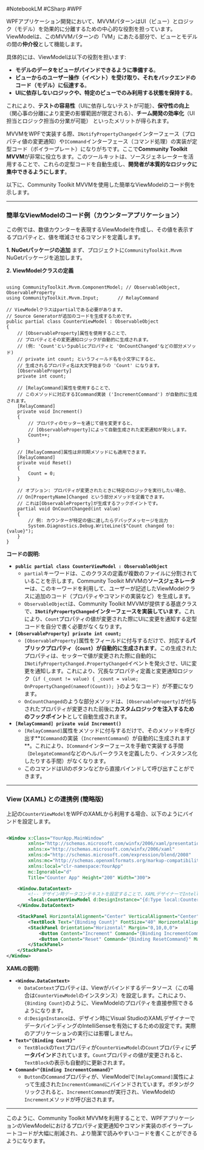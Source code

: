 #NotebookLM #CSharp #WPF 

WPFアプリケーション開発において、MVVMパターンはUI（ビュー）とロジック（モデル）を効果的に分離するための中心的な役割を担っています。ViewModelは、このMVVMパターンの「VM」にあたる部分で、ビューとモデルの間の**仲介役**として機能します。

具体的には、ViewModelは以下の役割を担います:

- **モデルのデータをビューがバインドできるように準備する**。
- **ビューからのユーザー操作（イベント）を受け取り、それをバックエンドのコード（モデル）に伝達する**。
- **UIに依存しないロジックや、特定のビューでのみ利用する状態を保持する**。

これにより、**テストの容易性**（UIに依存しないテストが可能）、**保守性の向上**（関心事の分離により変更の影響範囲が限定される）、**チーム開発の効率化**（UI担当とロジック担当の分業が可能） といったメリットが得られます。

MVVMをWPFで実装する際、`INotifyPropertyChanged`インターフェース（プロパティ値の変更通知）や`ICommand`インターフェース（コマンド処理）の実装が定型コード（ボイラープレート）になりがちです。ここで**Community Toolkit MVVM**が非常に役立ちます。このツールキットは、ソースジェネレーターを活用することで、これらの定型コードを自動生成し、**開発者が本質的なロジックに集中できるようにします**。

以下に、Community Toolkit MVVMを使用した簡単なViewModelのコード例を示します。

---

### 簡単なViewModelのコード例（カウンターアプリケーション）

この例では、数値カウンターを表現するViewModelを作成し、その値を表示するプロパティと、値を増減させるコマンドを定義します。

**1. NuGetパッケージの追加** まず、プロジェクトに`CommunityToolkit.Mvvm` NuGetパッケージを追加します。

**2. ViewModelクラスの定義**

```CSharp

using CommunityToolkit.Mvvm.ComponentModel; // ObservableObject, ObservableProperty
using CommunityToolkit.Mvvm.Input;       // RelayCommand

// ViewModelクラスはpartialである必要があります。
// Source Generatorが追加のコードを生成するためです。
public partial class CounterViewModel : ObservableObject
{
    // [ObservableProperty]属性を使用することで、
    // プロパティとその変更通知ロジックが自動的に生成されます。
    // (例: 'Count'というpublicプロパティと 'OnCountChanged'などの部分メソッド)
    // private int count; というフィールド名を小文字にすると、
    // 生成されるプロパティ名は大文字始まりの 'Count' になります。
    [ObservableProperty]
    private int count;

    // [RelayCommand]属性を使用することで、
    // このメソッドに対応するICommand実装 ('IncrementCommand') が自動的に生成されます。
    [RelayCommand]
    private void Increment()
    {
        // プロパティのセッターを通じて値を変更すると、
        // [ObservableProperty]によって自動生成された変更通知が発火します。
        Count++;
    }

    // [RelayCommand]属性は非同期メソッドにも適用できます。
    [RelayCommand]
    private void Reset()
    {
        Count = 0;
    }

    // オプション: プロパティが変更されたときに特定のロジックを実行したい場合、
    // On[PropertyName]Changed という部分メソッドを定義できます。
    // これは[ObservableProperty]が生成するフックポイントです。
    partial void OnCountChanged(int value)
    {
        // 例: カウンターが特定の値に達したらデバッグメッセージを出力
        System.Diagnostics.Debug.WriteLine($"Count changed to: {value}");
    }
}
```

**コードの説明:**

- **`public partial class CounterViewModel : ObservableObject`**
    - `partial`キーワードは、このクラスの定義が複数のファイルに分割されていることを示します。Community Toolkit MVVMの**ソースジェネレーター**は、このキーワードを利用して、ユーザーが記述したViewModelクラスに追加のコード（プロパティやコマンドの実装など）を生成します。
    - `ObservableObject`は、Community Toolkit MVVMが提供する基底クラスで、**`INotifyPropertyChanged`インターフェースを実装しています**。これにより、`Count`プロパティの値が変更された際にUIに変更を通知する定型コードを自分で書く必要がなくなります。
- **`[ObservableProperty] private int count;`**
    - `[ObservableProperty]`属性をフィールドに付与するだけで、対応する**パブリックプロパティ（`Count`）が自動的に生成されます**。この生成されたプロパティは、セッターで値が変更された際に自動的に`INotifyPropertyChanged.PropertyChanged`イベントを発火させ、UIに変更を通知します。これにより、冗長なプロパティ定義と変更通知ロジック（`if (_count != value) { _count = value; OnPropertyChanged(nameof(Count)); }`のようなコード）が不要になります。
    - `OnCountChanged`のような部分メソッドは、`[ObservableProperty]`が付与されたプロパティが変更された前後に**カスタムロジックを注入するためのフックポイント**として自動生成されます。
- **`[RelayCommand] private void Increment()`**
    - `[RelayCommand]`属性をメソッドに付与するだけで、そのメソッドを呼び出す**`ICommand`の実装（`IncrementCommand`）が自動的に生成されます**。これにより、`ICommand`インターフェースを手動で実装する手間（`DelegateCommand`などのヘルパークラスを定義したり、インスタンス化したりする手間）がなくなります。
    - このコマンドはUIのボタンなどから直接バインドして呼び出すことができます。

---

### View (XAML) との連携例 (簡略版)

上記の`CounterViewModel`をWPFのXAMLから利用する場合、以下のようにバインドを設定します。

```XML

<Window x:Class="YourApp.MainWindow"
        xmlns="http://schemas.microsoft.com/winfx/2006/xaml/presentation"
        xmlns:x="http://schemas.microsoft.com/winfx/2006/xaml"
        xmlns:d="http://schemas.microsoft.com/expression/blend/2008"
        xmlns:mc="http://schemas.openxmlformats.org/markup-compatibility/2006"
        xmlns:local="clr-namespace:YourApp"
        mc:Ignorable="d"
        Title="Counter App" Height="200" Width="300">

    <Window.DataContext>
        <!-- デザイン時データコンテキストを設定することで、XAMLデザイナーでIntelliSenseが機能します -->
        <local:CounterViewModel d:DesignInstance="{d:Type local:CounterViewModel}"/>
    </Window.DataContext>

    <StackPanel HorizontalAlignment="Center" VerticalAlignment="Center">
        <TextBlock Text="{Binding Count}" FontSize="40" HorizontalAlignment="Center"/>
        <StackPanel Orientation="Horizontal" Margin="0,10,0,0">
            <Button Content="Increment" Command="{Binding IncrementCommand}" Margin="5"/>
            <Button Content="Reset" Command="{Binding ResetCommand}" Margin="5"/>
        </StackPanel>
    </StackPanel>
</Window>
```

**XAMLの説明:**

- **`<Window.DataContext>`**
    - `DataContext`プロパティは、Viewがバインドするデータソース（この場合は`CounterViewModel`のインスタンス）を設定します。これにより、`{Binding Count}`のように、ViewModelのプロパティを直接参照できるようになります。
    - `d:DesignInstance`は、デザイン時にVisual StudioのXAMLデザイナーでデータバインディングのIntelliSenseを有効にするための設定です。実際のアプリケーションの実行には影響しません。
- **`Text="{Binding Count}"`**
    - `TextBlock`の`Text`プロパティが`CounterViewModel`の`Count`プロパティに**データバインド**されています。`Count`プロパティの値が変更されると、`TextBlock`の表示も自動的に更新されます。
- **`Command="{Binding IncrementCommand}"`**
    - `Button`の`Command`プロパティが、ViewModelで`[RelayCommand]`属性によって生成された`IncrementCommand`にバインドされています。ボタンがクリックされると、`IncrementCommand`が実行され、ViewModelの`Increment`メソッドが呼び出されます。

---

このように、Community Toolkit MVVMを利用することで、WPFアプリケーションのViewModelにおけるプロパティ変更通知やコマンド実装のボイラープレートコードが大幅に削減され、より簡潔で読みやすいコードを書くことができるようになります。